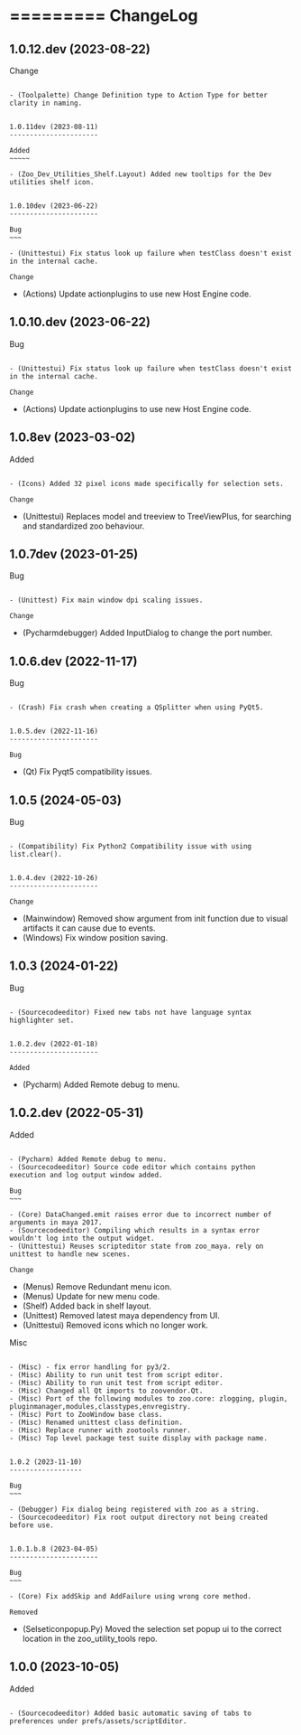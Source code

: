 =========
ChangeLog
=========


1.0.12.dev (2023-08-22)
-----------------------

Change
~~~~~~

- (Toolpalette) Change Definition type to Action Type for better clarity in naming.


1.0.11dev (2023-08-11)
----------------------

Added
~~~~~

- (Zoo_Dev_Utilities_Shelf.Layout) Added new tooltips for the Dev utilities shelf icon.


1.0.10dev (2023-06-22)
----------------------

Bug
~~~

- (Unittestui) Fix status look up failure when testClass doesn't exist in the internal cache.

Change
~~~~~~

- (Actions) Update actionplugins to use new Host Engine code.


1.0.10.dev (2023-06-22)
-----------------------

Bug
~~~

- (Unittestui) Fix status look up failure when testClass doesn't exist in the internal cache.

Change
~~~~~~

- (Actions) Update actionplugins to use new Host Engine code.


1.0.8ev (2023-03-02)
--------------------

Added
~~~~~

- (Icons) Added 32 pixel icons made specifically for selection sets.

Change
~~~~~~

- (Unittestui) Replaces model and treeview to TreeViewPlus, for searching and standardized zoo behaviour.


1.0.7dev (2023-01-25)
---------------------

Bug
~~~

- (Unittest) Fix main window dpi scaling issues.

Change
~~~~~~

- (Pycharmdebugger) Added InputDialog to change the port number.


1.0.6.dev (2022-11-17)
----------------------

Bug
~~~

- (Crash) Fix crash when creating a QSplitter when using PyQt5.


1.0.5.dev (2022-11-16)
----------------------

Bug
~~~

- (Qt) Fix Pyqt5 compatibility issues.


1.0.5 (2024-05-03)
------------------

Bug
~~~

- (Compatibility) Fix Python2 Compatibility issue with using list.clear().


1.0.4.dev (2022-10-26)
----------------------

Change
~~~~~~

- (Mainwindow) Removed show argument from init function due to visual artifacts it can cause due to events.
- (Windows) Fix window position saving.


1.0.3 (2024-01-22)
------------------

Bug
~~~

- (Sourcecodeeditor) Fixed new tabs not have language syntax highlighter set.


1.0.2.dev (2022-01-18)
----------------------

Added
~~~~~

- (Pycharm) Added Remote debug to menu.


1.0.2.dev (2022-05-31)
----------------------

Added
~~~~~

- (Pycharm) Added Remote debug to menu.
- (Sourcecodeeditor) Source code editor which contains python execution and log output window added.

Bug
~~~

- (Core) DataChanged.emit raises error due to incorrect number of arguments in maya 2017.
- (Sourcecodeeditor) Compiling which results in a syntax error wouldn't log into the output widget.
- (Unittestui) Reuses scripteditor state from zoo_maya. rely on unittest to handle new scenes.

Change
~~~~~~

- (Menus) Remove Redundant menu icon.
- (Menus) Update for new menu code.
- (Shelf) Added back in shelf layout.
- (Unittest) Removed latest maya dependency from UI.
- (Unittestui) Removed icons which no longer work.

Misc
~~~~

- (Misc) - fix error handling for py3/2.
- (Misc) Ability to run unit test from script editor.
- (Misc) Ability to run unit test from script editor.
- (Misc) Changed all Qt imports to zoovendor.Qt.
- (Misc) Port of the following modules to zoo.core: zlogging, plugin, pluginmanager,modules,classtypes,envregistry.
- (Misc) Port to ZooWindow base class.
- (Misc) Renamed unittest class definition.
- (Misc) Replace runner with zootools runner.
- (Misc) Top level package test suite display with package name.


1.0.2 (2023-11-10)
------------------

Bug
~~~

- (Debugger) Fix dialog being registered with zoo as a string.
- (Sourcecodeeditor) Fix root output directory not being created before use.


1.0.1.b.8 (2023-04-05)
----------------------

Bug
~~~

- (Core) Fix addSkip and AddFailure using wrong core method.

Removed
~~~~~~~

- (Selseticonpopup.Py) Moved the selection set popup ui to the correct location in the zoo_utility_tools repo.


1.0.0 (2023-10-05)
------------------

Added
~~~~~

- (Sourcecodeeditor) Added basic automatic saving of tabs to preferences under prefs/assets/scriptEditor.
